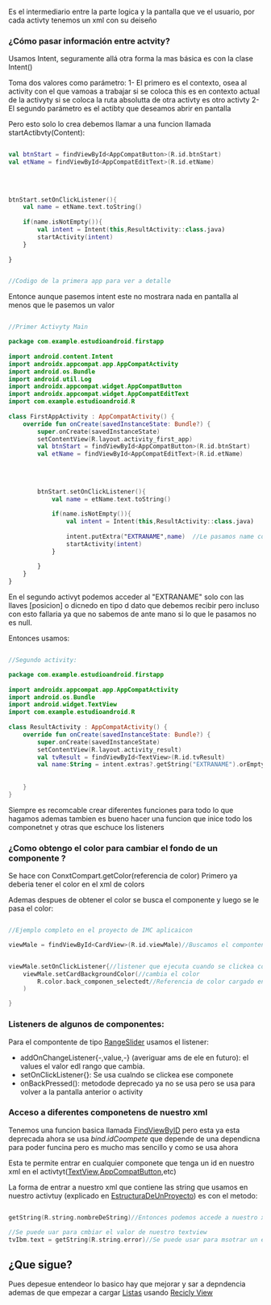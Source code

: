 Es el intermediario entre la parte logica y la pantalla que ve el usuario, por cada activty tenemos un xml con su deiseño

### ¿Cómo pasar información entre actvity?

Usamos Intent, seguramente allá otra forma la mas básica es con la clase Intent()

Toma dos valores como parámetro:
1- El primero es el contexto, osea al activity con el que vamoas a trabajar si se coloca this es en contexto actual de la activyty si se coloca la ruta absolutta de otra activty es otro activty
2- El segundo parámetro es el actibty que deseamos abrir en pantalla

Pero esto solo lo crea debemos llamar a una funcion llamada startActibvty(Content):

````kotlin

val btnStart = findViewById<AppCompatButton>(R.id.btnStart)  
val etName = findViewById<AppCompatEditText>(R.id.etName)  
  
  
  
  
btnStart.setOnClickListener(){  
    val name = etName.text.toString()  
  
    if(name.isNotEmpty()){  
        val intent = Intent(this,ResultActivity::class.java)  
        startActivity(intent)  
    }  
  
}


//Codigo de la primera app para ver a detalle

````

Entonce aunque pasemos intent este no mostrara nada en pantalla al menos que le pasemos un valor

````kotlin

//Primer Activyty Main

package com.example.estudioandroid.firstapp  
  
import android.content.Intent  
import androidx.appcompat.app.AppCompatActivity  
import android.os.Bundle  
import android.util.Log  
import androidx.appcompat.widget.AppCompatButton  
import androidx.appcompat.widget.AppCompatEditText  
import com.example.estudioandroid.R  
  
class FirstAppActivity : AppCompatActivity() {  
    override fun onCreate(savedInstanceState: Bundle?) {  
        super.onCreate(savedInstanceState)  
        setContentView(R.layout.activity_first_app)  
        val btnStart = findViewById<AppCompatButton>(R.id.btnStart)  
        val etName = findViewById<AppCompatEditText>(R.id.etName)  
  
  
  
  
        btnStart.setOnClickListener(){  
            val name = etName.text.toString()  
  
            if(name.isNotEmpty()){  
                val intent = Intent(this,ResultActivity::class.java)  
  
                intent.putExtra("EXTRANAME",name)  //Le pasamos name con la llave EXTRANAME
                startActivity(intent)  
            }  
  
        }  
    }  
}
````

En el segundo activyt podemos acceder al "EXTRANAME" solo con las llaves \[posicion\] o dicnedo en tipo d dato que debemos recibir pero incluso con esto fallaria ya que no sabemos de ante mano si lo que le pasamos no es null.

Entonces usamos:

````kotlin

//Segundo activity:

package com.example.estudioandroid.firstapp  
  
import androidx.appcompat.app.AppCompatActivity  
import android.os.Bundle  
import android.widget.TextView  
import com.example.estudioandroid.R  
  
class ResultActivity : AppCompatActivity() {  
    override fun onCreate(savedInstanceState: Bundle?) {  
        super.onCreate(savedInstanceState)  
        setContentView(R.layout.activity_result)  
        val tvResult = findViewById<TextView>(R.id.tvResult)  
        val name:String = intent.extras?.getString("EXTRANAME").orEmpty()  //Accedemos a su valor
  
  
    }  
}
````

Siempre es recomcable crear diferentes funciones para todo lo que hagamos ademas tambien es bueno hacer una funcion que inice todo los componetnet y otras que eschuce los listeners

### ¿Como obtengo el color para cambiar el fondo de un componente ?

Se hace con ConxtCompart.getColor(referencia de color) Primero ya deberia tener el color en el xml de colors

Ademas despues de obtener el color se busca el componente y luego se le pasa el color:

````kotlin

//Ejemplo completo en el proyecto de IMC aplicaicon

viewMale = findViewById<CardView>(R.id.viewMale)//Buscamos el compontent a cambiar


viewMale.setOnClickListener{//listener que ejecuta cuando se clickea compente
	viewMale.setCardBackgroundColor(//cambia el color
		R.color.back_componen_selectedt//Referencia de color cargado en xml de colors
	)

}


````

### Listeners de algunos de componentes:

Para el compontente de tipo [RangeSlider](RangeSlider.md)  usamos el listener:

* addOnChangeListener{-,value,-} (averiguar ams de ele en futuro): el values el valor edl rango que cambia.
* setOnClickListener{}: Se usa cualndo se clickea ese componete
* onBackPressed(): metodode deprecado ya no se usa pero se usa para volver a la pantalla anterior o activity

### Acceso a diferentes componetens de nuestro xml

Tenemos una funcion basica llamada [FindViewByID](FindViewByID.md) pero esta ya esta deprecada ahora se usa *bind.idCoompete* que depende de una dependicna para poder funcina pero es mucho mas sencillo y como se usa ahora

Esta te permite entrar en cualquier componete que tenga un id en nuestro xml en el activtyt([TextView](TextView.md),[AppCompatButton](AppCompatButton.md),etc)

La forma de entrar a nuestro xml que contiene las string que usamos en nuestro activtuy (explicado en [EstructuraDeUnProyecto](EstructuraDeUnProyecto.md)) es con el metodo:

````kotlin

getString(R.string.nombreDeString)//Entonces podemos accede a nuestro xml para poder usarla

//Se puede uar para cmbiar el valor de nuestro textview
tvIbm.text = getString(R.string.error)//Se puede usar para msotrar un error

````

## ¿Que sigue?

Pues depesue entendeor lo basico hay que mejorar y sar a depndencia ademas de que empezar a cargar [Listas](../Listas.md)  usando [Recicly View](../Recicly%20View.md)
